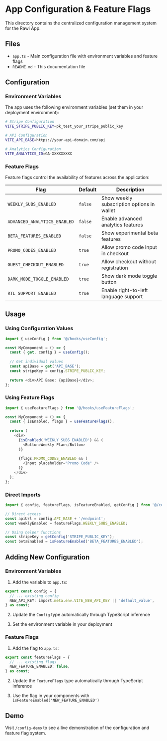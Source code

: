 # App Configuration & Feature Flags

This directory contains the centralized configuration management system for the Rawi App.

## Files

- `app.ts` - Main configuration file with environment variables and feature flags
- `README.md` - This documentation file

## Configuration

### Environment Variables

The app uses the following environment variables (set them in your deployment environment):

```bash
# Stripe Configuration
VITE_STRIPE_PUBLIC_KEY=pk_test_your_stripe_public_key

# API Configuration  
VITE_API_BASE=https://your-api-domain.com/api

# Analytics Configuration
VITE_ANALYTICS_ID=GA-XXXXXXXXX
```

### Feature Flags

Feature flags control the availability of features across the application:

| Flag | Default | Description |
|------|---------|-------------|
| `WEEKLY_SUBS_ENABLED` | `false` | Show weekly subscription options in wallet |
| `ADVANCED_ANALYTICS_ENABLED` | `false` | Enable advanced analytics features |
| `BETA_FEATURES_ENABLED` | `false` | Show experimental beta features |
| `PROMO_CODES_ENABLED` | `true` | Allow promo code input in checkout |
| `GUEST_CHECKOUT_ENABLED` | `true` | Allow checkout without registration |
| `DARK_MODE_TOGGLE_ENABLED` | `true` | Show dark mode toggle button |
| `RTL_SUPPORT_ENABLED` | `true` | Enable right-to-left language support |

## Usage

### Using Configuration Values

```typescript
import { useConfig } from '@/hooks/useConfig';

const MyComponent = () => {
  const { get, config } = useConfig();
  
  // Get individual values
  const apiBase = get('API_BASE');
  const stripeKey = config.STRIPE_PUBLIC_KEY;
  
  return <div>API Base: {apiBase}</div>;
};
```

### Using Feature Flags

```typescript
import { useFeatureFlags } from '@/hooks/useFeatureFlags';

const MyComponent = () => {
  const { isEnabled, flags } = useFeatureFlags();
  
  return (
    <div>
      {isEnabled('WEEKLY_SUBS_ENABLED') && (
        <Button>Weekly Plan</Button>
      )}
      
      {flags.PROMO_CODES_ENABLED && (
        <Input placeholder="Promo Code" />
      )}
    </div>
  );
};
```

### Direct Imports

```typescript
import { config, featureFlags, isFeatureEnabled, getConfig } from '@/config/app';

// Direct access
const apiUrl = config.API_BASE + '/endpoint';
const weeklyEnabled = featureFlags.WEEKLY_SUBS_ENABLED;

// Using helper functions
const stripeKey = getConfig('STRIPE_PUBLIC_KEY');
const betaEnabled = isFeatureEnabled('BETA_FEATURES_ENABLED');
```

## Adding New Configuration

### Environment Variables

1. Add the variable to `app.ts`:
```typescript
export const config = {
  // ... existing config
  NEW_API_KEY: import.meta.env.VITE_NEW_API_KEY || 'default_value',
} as const;
```

2. Update the `Config` type automatically through TypeScript inference

3. Set the environment variable in your deployment

### Feature Flags

1. Add the flag to `app.ts`:
```typescript
export const featureFlags = {
  // ... existing flags
  NEW_FEATURE_ENABLED: false,
} as const;
```

2. Update the `FeatureFlags` type automatically through TypeScript inference

3. Use the flag in your components with `isFeatureEnabled('NEW_FEATURE_ENABLED')`

## Demo

Visit `/config-demo` to see a live demonstration of the configuration and feature flag system.
